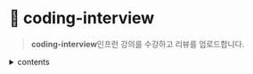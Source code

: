 # 📕 coding-interview

> **coding-interview**인프런 강의를 수강하고 리뷰를 업로드합니다.

  <details><summary>contents</summary>
  
      - 객체지향 프로그래밍 (OOP) 개념

      - 빅오 표기법(Big O Notation)

      - 거품정렬 (bubble sort)
  
  </details>

